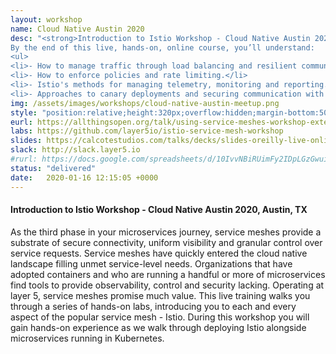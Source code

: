 ```yaml
---
layout: workshop
name: Cloud Native Austin 2020
desc: "<strong>Introduction to Istio Workshop - Cloud Native Austin 2020</strong><br>
By the end of this live, hands-on, online course, you’ll understand:
<ul>
<li>- How to manage traffic through load balancing and resilient communications.</li>
<li>- How to enforce policies and rate limiting.</li>
<li>- Istio's methods for managing telemetry, monitoring and reporting.</li>
<li>- Approaches to canary deployments and securing communication with Istio.</li></ul>"
img: /assets/images/workshops/cloud-native-austin-meetup.png
style: "position:relative;height:320px;overflow:hidden;margin-bottom:50px"
eurl: https://allthingsopen.org/talk/using-service-meshes-workshop-extended-session/
labs: https://github.com/layer5io/istio-service-mesh-workshop
slides: https://calcotestudios.com/talks/decks/slides-oreilly-live-online-training-introduction-to-istio-august-2019.html
slack: http://slack.layer5.io
#rurl: https://docs.google.com/spreadsheets/d/10IvvNBiRUimFy2IDpLGzGwuiiVl3vFstN7Bx8fJDB0c/edit?usp=sharing
status: "delivered"
date:   2020-01-16 12:15:05 +0000
---  
```


<h4>Introduction to Istio Workshop - Cloud Native Austin 2020, Austin, TX</h4>
As the third phase in your microservices journey, service meshes provide a substrate of secure connectivity, uniform visibility and granular control over service requests. Service meshes have quickly entered the cloud native landscape filling unmet service-level needs. Organizations that have adopted containers and who are running a handful or more of microservices find tools to provide observability, control and security lacking. Operating at layer 5, service meshes promise much value. This live training walks you through a series of hands-on labs, introducing you to each and every aspect of the popular service mesh - Istio. During this workshop you will gain hands-on experience as we walk through deploying Istio alongside microservices running in Kubernetes.
